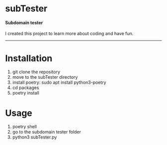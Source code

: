 # subTester

#### Subdomain tester

I created this project to learn more about coding and have fun.

---

# Installation

1. git clone the repository
2. move to the subTester directory
3. install poetry: sudo apt install python3-poetry
4. cd packages
5. poetry install

# Usage

1. poetry shell 
2. go to the subdomain tester folder
3. python3 subTester.py

